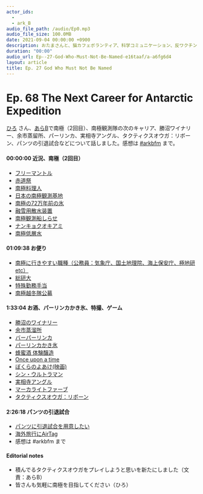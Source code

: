 ```yaml
---
actor_ids:
  - 
  - ark_B
audio_file_path: /audio/Ep0.mp3
audio_file_size: 100.0MB
date: 2021-09-04 00:00:00 +0900
description: おたまさんと、猫カフェボランティア、科学コミュニケーション、反ワクチン監視、ドラえもん、絶滅動物は蘇らせるべきか、ミッドサマー、保護猫のススメなどについて話しました。
duration: "00:00"
audio_url: Ep--27-God-Who-Must-Not-Be-Named-e16taaf/a-a6fg6d4
layout: article
title: Ep. 27 God Who Must Not Be Named
---
```


# Ep. 68 The Next Career for Antarctic Expedition

[ひろ](https://twitter.com/hiropon160) さん、[あらB](https://twitter.com/ark_B)で南極（2回目）、南極観測隊の次のキャリア、勝沼ワイナリー、余市蒸留所、パーリンカ、実相寺アングル、タクティクスオウガ：リボーン、パンツの引退試合などについて話しました。感想は [#arkbfm](https://twitter.com/search?q=%23arkbfm&src=typed_query) まで。

#### 00:00:00 近況、南極（2回目）

* [フリーマントル](https://bit.ly/3v9NZxj)
* [赤道祭](https://bit.ly/3S69Yzl)
* [南極料理人](https://amzn.to/3RVlPjg)
* [日本の南極観測基地](https://www.nipr.ac.jp/antarctic/jarestations/)
* [南極の72万年前の氷](https://emira-t.jp/ace/14468/)
* [融雪用散水装置](https://www.nipr.ac.jp/jare-backnumber/now/back51/20091214.html)
* [南極観測船しらせ](https://www.arrowmarine.co.jp/shirase)
* [ナンキョクオキアミ](https://bit.ly/3PL9YCO)
* [南極低層水](http://wwwoa.ees.hokudai.ac.jp/readings/2011/ohshima_ice-ocean02.html)

#### 01:09:38 お便り

* [南極に行きやすい職種（公務員：気象庁、国土地理院、海上保安庁、極地研 etc）](https://www.nipr.ac.jp/antarctic/science-plan10/kihon.html)
* [総研大](https://www.soken.ac.jp/)
* [特殊勤務手当](https://elaws.e-gov.go.jp/document?lawid=335RJNJ09030000_20220401_504RJNJ09030105)
* [南極越冬隊公募](https://www.nipr.ac.jp/info/r4-64-setsuei/doc01.html)

#### 1:33:04 お酒、パーリンカかき氷、特撮、ゲーム

* [勝沼のワイナリー](https://www.winery.or.jp/winery-map/area/yamanashi-katsunuma/)
* [余市蒸溜所](https://www.nikka.com/distilleries/yoichi/)
* [バーパーリンカ](https://www.palinka.bar/)
* [パーリンカかき氷](https://bit.ly/3PLsHhp)
* [蜂蜜酒 体験醸造](https://camp-fire.jp/projects/321395/activities/370564)
* [Once upon a time](https://sites.google.com/view/hobbit-cafe)
* [ぼくらのよあけ(映画)](https://bokuranoyoake.com/)
* [シン・ウルトラマン](https://shin-ultraman.jp/)
* [実相寺アングル](https://magmix.jp/post/56074)
* [マーカライトファーブ](https://bit.ly/3yRV3Qk)
* [タクティクスオウガ：リボーン](https://games.nme-jp.com/news/13659/)

#### 2:26:18 パンツの引退試合

* [パンツに引退試合を用意したい](https://voicy.jp/channel/757/349761)
* [海外旅行にAirTag](http://cosmicalz.com/airtagapplelostbaggage)
* 感想は #arkbfm まで

#### Editorial notes

* 積んでるタクティクスオウガをプレイしようと思いを新たにしました（文責：あらB）
* 皆さんも気軽に南極を目指してください（ひろ）